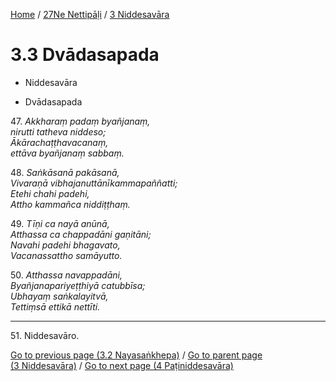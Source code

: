 
[Home](/) / [27Ne Nettipāḷi](...md) / [3 Niddesavāra](../27Ne/3.md)

# 3.3 Dvādasapada

* Niddesavāra

* Dvādasapada

47\. _Akkharaṃ padaṃ byañjanaṃ,_  
_nirutti tatheva niddeso;_  
_Ākārachaṭṭhavacanaṃ,_  
_ettāva byañjanaṃ sabbaṃ._  


48\. _Saṅkāsanā pakāsanā,_  
_Vivaraṇā vibhajanuttānīkammapaññatti;_  
_Etehi chahi padehi,_  
_Attho kammañca niddiṭṭhaṃ._  


49\. _Tīṇi ca nayā anūnā,_  
_Atthassa ca chappadāni gaṇitāni;_  
_Navahi padehi bhagavato,_  
_Vacanassattho samāyutto._  


50\. _Atthassa navappadāni,_  
_Byañjanapariyeṭṭhiyā catubbīsa;_  
_Ubhayaṃ saṅkalayitvā,_  
_Tettiṃsā ettikā nettīti._  


---

51\. Niddesavāro.



[Go to previous page (3.2 Nayasaṅkhepa)](3.2.md) / [Go to parent page (3 Niddesavāra)](../27Ne/3.md) / [Go to next page (4 Paṭiniddesavāra)](../4.md)


